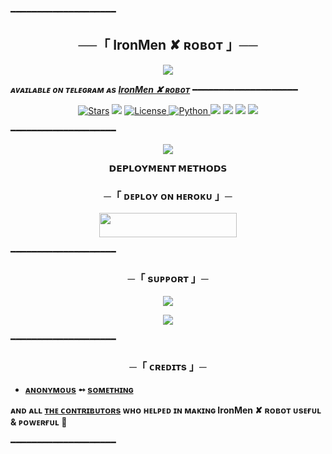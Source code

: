 ━━━━━━━━━━━━━━━━━━━━

<h2 align="center">
    ──「 IronMen ✘ ʀᴏʙᴏᴛ 」──
</h2>

<p align="center">
  <img src="https://github.com/AnonymousR1025/IronMenRobot/blob/master/IronMenRobot/resources/fglitch.gif">
</p>

_**ᴀᴠᴀɪʟᴀʙʟᴇ ᴏɴ ᴛᴇʟᴇɢʀᴀᴍ ᴀs [IronMen ✘ ʀᴏʙᴏᴛ](https://t.me/IronMenXRobot)**_
━━━━━━━━━━━━━━━━━━━━

<p align="center">
<a href="https://github.com/AnonymousR1025/IronMenRobot/stargazers"><img src="https://img.shields.io/github/stars/AnonymousR1025/IronMenRobot?color=black&logo=github&logoColor=black&style=for-the-badge" alt="Stars" /></a>
<a href="https://github.com/AnonymousR1025/IronMenRobot/network/members"> <img src="https://img.shields.io/github/forks/AnonymousR1025/IronMenRobot?color=black&logo=github&logoColor=black&style=for-the-badge" /></a>
<a href="https://github.com/AnonymousR1025/IronMenRobot/blob/master/LICENSE"> <img src="https://img.shields.io/badge/License-MIT-blueviolet?style=for-the-badge" alt="License" /> </a>
<a href="https://www.python.org/"> <img src="https://img.shields.io/badge/Written%20in-Python-skyblue?style=for-the-badge&logo=python" alt="Python" /> </a>
<a href="https://pypi.org/project/Telethon/"> <img src="https://img.shields.io/pypi/v/telethon?color=white&label=telethon&logo=python&logoColor=blue&style=for-the-badge" /></a>
<a href="https://pypi.org/project/Pyrogram/"> <img src="https://img.shields.io/pypi/v/pyrogram?color=white&label=pyrogram&logo=python&logoColor=blue&style=for-the-badge" /></a>
<a href="https://github.com/AnonymousR1025/IronMenRobot"> <img src="https://img.shields.io/github/repo-size/AnonymousR1025/IronMenRobot?color=skyblue&logo=github&logoColor=blue&style=for-the-badge" /></a>
<a href="https://github.com/AnonymousR1025/IronMenRobot/commits/AnonymousR1025"> <img src="https://img.shields.io/github/last-commit/AnonymousR1025/IronMenRobot?color=black&logo=github&logoColor=black&style=for-the-badge" /></a>
</p>

━━━━━━━━━━━━━━━━━━━━

<p align="center">
  <img src="https://telegra.ph/file/790358d3cb45e5ac9af56.jpg">
</p>

<p align="center">
<b>𝗗𝗘𝗣𝗟𝗢𝗬𝗠𝗘𝗡𝗧 𝗠𝗘𝗧𝗛𝗢𝗗𝗦</b>
</p>

<h3 align="center">
    ─「 ᴅᴇᴩʟᴏʏ ᴏɴ ʜᴇʀᴏᴋᴜ 」─
</h3>

<p align="center"><a href="https://dashboard.heroku.com/new?template=https://github.com/TheTeamInsane/IronMenManagement"> <img src="https://img.shields.io/badge/Deploy%20On%20Heroku-black?style=for-the-badge&logo=heroku" width="220" height="38.45"/></a></p>

━━━━━━━━━━━━━━━━━━━━

<h3 align="center">
    ─「 sᴜᴩᴩᴏʀᴛ 」─
</h3>

<p align="center">
<a href="https://telegram.me/InsaneSupport365"><img src="https://img.shields.io/badge/-Support%20Group-blue.svg?style=for-the-badge&logo=Telegram"></a>
</p>
<p align="center">
<a href="https://telegram.me/always_hungry365"><img src="https://img.shields.io/badge/%20Anonymous-blue.svg?style=for-the-badge&logo=Telegram"></a>
</p>

━━━━━━━━━━━━━━━━━━━━

<h3 align="center">
    ─「 ᴄʀᴇᴅɪᴛs 」─
</h3>

- <b>[ᴀɴᴏɴʏᴍᴏᴜs](https://github.com/AnonymousR1025)  ➻  [sᴏᴍᴇᴛʜɪɴɢ](https://github.com/AnonymousR1025/IronMenRobot) </b>
 
<b>ᴀɴᴅ ᴀʟʟ [ᴛʜᴇ ᴄᴏɴᴛʀɪʙᴜᴛᴏʀs](https://github.com/AnonymousR1025/IronMenRobot/graphs/contributors) ᴡʜᴏ ʜᴇʟᴩᴇᴅ ɪɴ ᴍᴀᴋɪɴɢ IronMen ✘ ʀᴏʙᴏᴛ ᴜsᴇғᴜʟ & ᴩᴏᴡᴇʀғᴜʟ 🖤 </b>

━━━━━━━━━━━━━━━━━━━━
